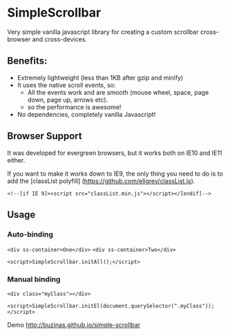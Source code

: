 # SimpleScrollbar
Very simple vanilla javascript library for creating a custom scrollbar cross-browser and cross-devices.

## Benefits:

- Extremely lightweight (less than 1KB after gzip and minify)
- It uses the native scroll events, so:
  - All the events work and are smooth (mouse wheel, space, page down, page up, arrows etc).
  - so the performance is awesome!
- No dependencies, completely vanilla Javascript!

## Browser Support

It was developed for evergreen browsers, but it works both on IE10 and IE11 either.

If you want to make it works down to IE9, the only thing you need to do is to add the [classList polyfill] (https://github.com/eligrey/classList.js).

    <!--[if IE 9]><script src="classList.min.js"></script></[endif]-->

## Usage
### Auto-binding
`<div ss-container>One</div>`
`<div ss-container>Two</div>`

`<script>SimpleScrollbar.initAll();</script>`

### Manual binding
`<div class="myClass"></div>`

`<script>SimpleScrollbar.initEl(document.querySelector(".myClass"));</script>`

Demo http://buzinas.github.io/simple-scrollbar
